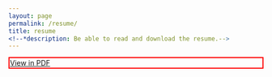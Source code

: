```yaml
---
layout: page
permalink: /resume/
title: resume
<!--*description: Be able to read and download the resume.-->
---
```


<article class="post-content">
	<p style="border: 2px solid red; padding:1px"><a class="button" href="/docs/hw_choi.pdf">View in PDF</a></p>
</article>
